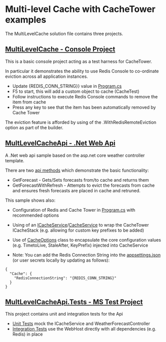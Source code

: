 # Multi-level Cache with CacheTower examples

The MultiLevelCache solution file contains three projects.

## [MultiLevelCache - Console Project](https://github.com/keithpatton/multilevelcache/blob/main/src/MultiLevelCache/MultiLevelCache/Program.cs)

This is a basic console project acting as a test harness for CacheTower. 

In particular it demonstrates the ability to use Redis Console to co-ordinate eviction across all application instances.

- Update {REDIS_CONN_STRING}} value in [Program.cs](https://github.com/keithpatton/multilevelcache/blob/main/src/MultiLevelCache/MultiLevelCache/Program.cs)
- F5 to start, this will add a custom object to cache (CacheTest)
- Follow instructions to execute Redis Console commands to remove the item from cache
- Press any key to see that the item has been automatically removed by Cache Tower

The eviction feature is afforded by using of the .WithRedisRemoteEviction option as part of the builder.

## [MultLevelCacheApi - .Net Web Api](https://github.com/keithpatton/multilevelcache/tree/main/src/MultiLevelCache/MultiLevelCacheApi)

A .Net web api sample based on the asp.net core weather controller template. 

There are two [api methods](https://github.com/keithpatton/multilevelcache/blob/main/src/MultiLevelCache/MultiLevelCacheApi/Controllers/WeatherForecastController.cs) which demonstrate the basic functionality:

- GetForecast - Gets/Sets forecasts from/to cache and returns them
- GetForecastWithRefresh - Attempts to evict the forecasts from cache and ensures fresh forecasts are placed in cache and retruned.

This sample shows also:

- Configuration of Redis and Cache Tower in [Program.cs](https://github.com/keithpatton/multilevelcache/blob/main/src/MultiLevelCache/MultiLevelCacheApi/Program.cs) with recommended options
- Using of an [ICacheService](https://github.com/keithpatton/multilevelcache/blob/main/src/MultiLevelCache/MultiLevelCacheApi/Abstractions/ICacheService.cs)/[CacheService](https://github.com/keithpatton/multilevelcache/blob/main/src/MultiLevelCache/MultiLevelCacheApi/Services/CacheService.cs) to wrap the CacheTower ICacheStack (e.g. allowing for custom key prefixes to be added)
- Use of [CacheOptions](https://github.com/keithpatton/multilevelcache/blob/main/src/MultiLevelCache/MultiLevelCacheApi/Options/CacheOptions.cs) class to encapsulate the core configuration values (e.g. TimetoLive, StaleAfter, KeyPrefix) injected into CacheService

- Note: You can add the Redis Connection String into the [appsettings.json](https://github.com/keithpatton/multilevelcache/blob/main/src/MultiLevelCache/MultiLevelCacheApi/appsettings.json) (or user secrets locally by updating as follows):
```
{
  "Cache": {
    "RedisConnectionString": "{REDIS_CONN_STRING}"
  }
}
```

## [MultLevelCacheApi.Tests - MS Test Project](https://github.com/keithpatton/multilevelcache/tree/main/src/MultiLevelCache/MultiLevelCacheApi.Tests)
This project contains unit and integration tests for the Api

- [Unit Tests](https://github.com/keithpatton/multilevelcache/blob/main/src/MultiLevelCache/MultiLevelCacheApi.Tests/UnitTests.cs) mock the ICacheService and WeatherForecastController
- [Integration Tests](https://github.com/keithpatton/multilevelcache/blob/main/src/MultiLevelCache/MultiLevelCacheApi.Tests/IntegrationTests.cs) use the WebHost directly with all dependencies (e.g. Redis) in place
